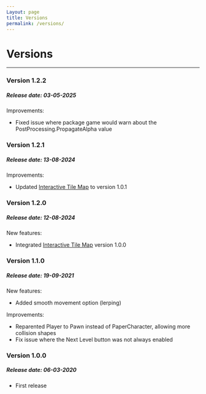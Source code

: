 ```yaml
---
Layout: page
title: Versions
permalink: /versions/
---
```


# Versions

***

### Version 1.2.2

##### Release date: 03-05-2025

Improvements:

* Fixed issue where package game would warn about the PostProcessing.PropagateAlpha value

### Version 1.2.1

##### Release date: 13-08-2024

Improvements:

* Updated [Interactive Tile Map](https://gracesgames.com/InteractiveTileMap/) to version 1.0.1

### Version 1.2.0

##### Release date: 12-08-2024

New features:

* Integrated [Interactive Tile Map](https://gracesgames.com/InteractiveTileMap/) version 1.0.0

### Version 1.1.0

##### Release date: 19-09-2021

New features:

* Added smooth movement option (lerping)

Improvements:

* Reparented Player to Pawn instead of PaperCharacter, allowing more collision shapes
* Fix issue where the Next Level button was not always enabled

### Version 1.0.0

##### Release date: 06-03-2020

* First release
